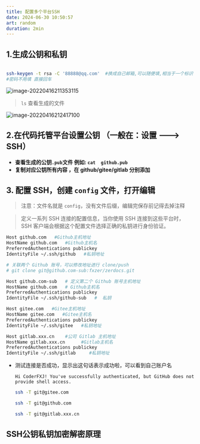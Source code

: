 ```yaml
---
title: 配置多个平台SSH
date: 2024-06-30 10:50:57
art: random
duration: 2min
---
```


## 1.生成公钥和私钥

```bash

ssh-keygen -t rsa -C '88888@qq.com'  #换成自己邮箱,可以随便填,相当于一个标识
#密码不用填 直接回车
```

![image-20220416211353115](https://zerdocs.oss-cn-shanghai.aliyuncs.com/interview/48.png)

> `ls` 查看生成的文件

![image-20220416212417100](https://zerdocs.oss-cn-shanghai.aliyuncs.com/interview/lssh.png)

## 2.在代码托管平台设置公钥 （一般在：设置 ---> SSH）

- **查看生成的公钥`.pub`文件 例如: `cat  github.pub`**
- **复制对应公钥所有内容 ，在 github/gitee/gitlab 分别添加**

## 3. 配置 SSH，创建 `config` 文件，打开编辑

> 注意：文件名就是 `config`，没有文件后缀，编辑完保存前记得去掉注释

> 定义一系列 SSH 连接的配置信息，当你使用 SSH 连接到这些平台时，SSH 客户端会根据这个配置文件选择正确的私钥进行身份验证。

```bash
Host github.com   #Github主机地址
HostName github.com   #Github主机名
PreferredAuthentications publickey
IdentityFile ~/.ssh/github   #私钥地址

# 关联两个 Github 账号，可以修改地址进行 clone/push
# git clone git@github.com-sub:fxzer/zerdocs.git

Host github.com-sub   # 定义第二个 Github 账号主机地址
HostName github.com   # Github主机名
PreferredAuthentications publickey
IdentityFile ~/.ssh/github-sub   #  私钥

Host gitee.com   #Gitee主机地址
HostName gitee.com   #Gitee主机名
PreferredAuthentications publickey
IdentityFile ~/.ssh/gitee   #私钥地址

Host gitlab.xxx.cn    #公司 Gitlab 主机地址
HostName gitlab.xxx.cn      #Gitlab主机名
PreferredAuthentications publickey
IdentityFile ~/.ssh/gitlab     #私钥地址
```

- 测试连接是否成功，显示出这句话表示成功啦，可以看到自己账户名

  `Hi CoderFXJ! You've successfully authenticated, but GitHub does not provide shell access.`

  ```bash
  ssh -T git@gitee.com

  ssh -T git@github.com

  ssh -T git@gitlab.xxx.cn
  ```

## SSH公钥私钥加密解密原理
